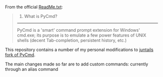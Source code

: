 From the official [ReadMe.txt]:

> 1. What is PyCmd?  
> -----------------
> PyCmd is a 'smart' command prompt extension for Windows' cmd.exe; its purpose is to emulate a few power features of UNIX shells (decent Tab-completion, persistent history, etc.)

This repository contains a number of my personal modifications to [juntails fork of PyCmd][PyCmd-fork].

The main changes made so far are to add custom commands: currently through an alias command

[ReadMe.txt]: ReadMe.txt
[Changes.md]: Changes.md
[py2exe]: http://www.py2exe.org
[pefile]: https://github.com/erocarrera/pefile
[PyCmd]: https://sourceforge.net/projects/pycmd/
[no-pywin32]: https://github.com/juntalis/pycmd-fork/tree/no-pywin32
[PyCmd-fork]: https://github.com/juntalis/pycmd-fork
